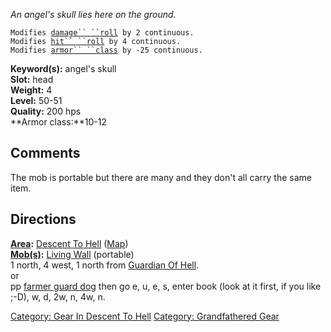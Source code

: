 *An angel's skull lies here on the ground.*

`Modifies `[`damage`` ``roll`](Damage_Roll "wikilink")` by 2 continuous.`  
`Modifies `[`hit`` ``roll`](Hit_Roll "wikilink")` by 4 continuous.`  
`Modifies `[`armor`` ``class`](Armor_Class "wikilink")` by -25 continuous.`

**Keyword(s):** angel's skull  
**Slot:** head  
**Weight:** 4  
**Level:** 50-51  
**Quality:** 200 hps  
**Armor class:**10-12  

## Comments

The mob is portable but there are many and they don't all carry the same
item.

## Directions

**[Area](:Category:_Areas "wikilink"):** [Descent To
Hell](:Category:_Descent_To_Hell "wikilink")
([Map](Descent_To_Hell_Map "wikilink"))  
**[Mob(s)](:Category:_Mobs "wikilink"):** [Living
Wall](Living_Wall "wikilink") (portable)  
1 north, 4 west, 1 north from [Guardian Of
Hell](Guardian_Of_Hell "wikilink").  
or  
pp [farmer guard dog](farmer_guard_dog "wikilink") then go e, u, e, s,
enter book (look at it first, if you like ;-D), w, d, 2w, n, 4w, n.

[Category: Gear In Descent To
Hell](Category:_Gear_In_Descent_To_Hell "wikilink") [Category:
Grandfathered Gear](Category:_Grandfathered_Gear "wikilink")

